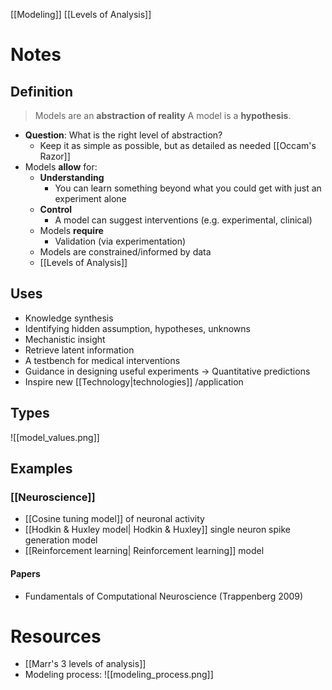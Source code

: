 [[Modeling]]
[[Levels of Analysis]]

# Notes
## Definition
>Models are an **abstraction of reality**
>A model is a **hypothesis**.

- **Question**: What is the right level of abstraction?
	- Keep it as simple as possible, but as detailed as needed [[Occam's Razor]]
- Models **allow** for:
	- **Understanding**
		- You can learn something beyond what you could get with just an experiment alone
	- **Control**
		- A model can suggest interventions (e.g. experimental, clinical)
	- Models **require**
		- Validation (via experimentation)
	- Models are constrained/informed by data
	- [[Levels of Analysis]]

## Uses
- Knowledge synthesis
- Identifying hidden assumption, hypotheses, unknowns
- Mechanistic insight
- Retrieve latent information
- A testbench for medical interventions
- Guidance in designing useful experiments -> Quantitative predictions
- Inspire new [[Technology|technologies]] /application

## Types
![[model_values.png]]

## Examples
### [[Neuroscience]]
- [[Cosine tuning model]] of neuronal activity
- [[Hodkin & Huxley model| Hodkin & Huxley]] single neuron spike generation model
- [[Reinforcement learning| Reinforcement learning]] model

#### Papers
- Fundamentals of Computational Neuroscience (Trappenberg 2009)


# Resources
- [[Marr's 3 levels of analysis]]
- Modeling process: ![[modeling_process.png]]